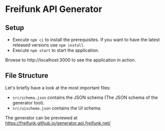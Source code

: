 # Freifunk API Generator

## Setup
- Execute `npm ci` to install the prerequisites. If you want to have the latest released versions use `npm install`.
- Execute `npm start` to start the application.

Browse to http://localhost:3000 to see the application in action.

## File Structure

Let's briefly have a look at the most important files:

- `src/schema.json` contains the JSON schema (The JSON schema of the generator tool).
- `src/uischema.json` contains the UI schema.

The generator can be previewed at https://freifunk.github.io/generator.api.freifunk.net/
